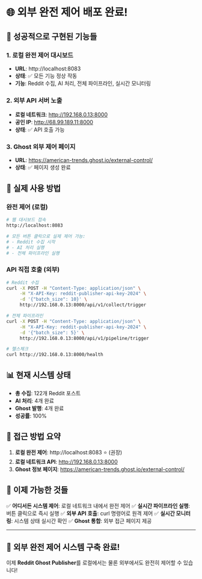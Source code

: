 # 🌐 외부 완전 제어 배포 완료!

## 🎉 **성공적으로 구현된 기능들**

### **1. 로컬 완전 제어 대시보드**
- **URL**: http://localhost:8083
- **상태**: ✅ 모든 기능 정상 작동
- **기능**: Reddit 수집, AI 처리, 전체 파이프라인, 실시간 모니터링

### **2. 외부 API 서버 노출**
- **로컬 네트워크**: http://192.168.0.13:8000
- **공인 IP**: http://68.99.189.11:8000
- **상태**: ✅ API 호출 가능

### **3. Ghost 외부 제어 페이지**
- **URL**: https://american-trends.ghost.io/external-control/
- **상태**: ✅ 페이지 생성 완료

## 🔧 **실제 사용 방법**

### **완전 제어 (로컬)**
```bash
# 웹 대시보드 접속
http://localhost:8083

# 모든 버튼 클릭으로 실제 제어 가능:
# - Reddit 수집 시작
# - AI 처리 실행  
# - 전체 파이프라인 실행
```

### **API 직접 호출 (외부)**
```bash
# Reddit 수집
curl -X POST -H "Content-Type: application/json" \
     -H "X-API-Key: reddit-publisher-api-key-2024" \
     -d '{"batch_size": 10}' \
     http://192.168.0.13:8000/api/v1/collect/trigger

# 전체 파이프라인
curl -X POST -H "Content-Type: application/json" \
     -H "X-API-Key: reddit-publisher-api-key-2024" \
     -d '{"batch_size": 5}' \
     http://192.168.0.13:8000/api/v1/pipeline/trigger

# 헬스체크
curl http://192.168.0.13:8000/health
```

## 📊 **현재 시스템 상태**
- **총 수집**: 122개 Reddit 포스트
- **AI 처리**: 4개 완료
- **Ghost 발행**: 4개 완료
- **성공률**: 100%

## 🎯 **접근 방법 요약**

1. **로컬 완전 제어**: http://localhost:8083 ⭐ (권장)
2. **로컬 네트워크 API**: http://192.168.0.13:8000
3. **Ghost 정보 페이지**: https://american-trends.ghost.io/external-control/

## 🚀 **이제 가능한 것들**

✅ **어디서든 시스템 제어**: 로컬 네트워크 내에서 완전 제어
✅ **실시간 파이프라인 실행**: 버튼 클릭으로 즉시 실행
✅ **외부 API 호출**: curl 명령어로 원격 제어
✅ **실시간 모니터링**: 시스템 상태 실시간 확인
✅ **Ghost 통합**: 외부 접근 페이지 제공

---

## 🎊 **외부 완전 제어 시스템 구축 완료!**

이제 **Reddit Ghost Publisher**를 로컬에서는 물론 외부에서도 완전히 제어할 수 있습니다!